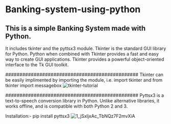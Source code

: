 # Banking-system-using-python
This is a simple Banking System made with Python.
-------------------------------------------------
It includes tkinter and the pyttsx3 module.
Tkinter is the standard GUI library for Python. Python when combined with Tkinter provides a fast and easy way to create GUI applications. Tkinter provides a powerful object-oriented interface to the Tk GUI toolkit.


###############################################
Tkinter can be easily implimented by importing the module, i.e. import tkinter and from tkinter import messagebox
![tkinter-tutorial](https://user-images.githubusercontent.com/99202913/198868784-8673f619-b460-485e-bcb8-87c3da82be6a.png)

###############################################
Pyttsx3 is a text-to-speech conversion library in Python.
Unlike alternative libraries, it works offline, and is compatible with both Python 2 and 3.


Installation:-
pip install pyttsx3
![1_jSxljxAc_TbNQz7F2mvXiA](https://user-images.githubusercontent.com/99202913/198868874-2b6be159-1a93-4f86-9b1f-39fc695da53c.png)
